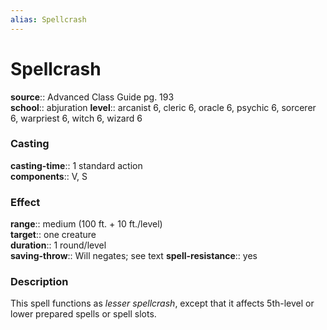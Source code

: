 ```yaml
---
alias: Spellcrash
---
```


# Spellcrash 

**source**:: Advanced Class Guide pg. 193  
**school**:: abjuration
**level**:: arcanist 6, cleric 6, oracle 6, psychic 6, sorcerer 6, warpriest 6, witch 6, wizard 6

### Casting 

**casting-time**:: 1 standard action  
**components**:: V, S

### Effect 

**range**:: medium (100 ft. + 10 ft./level)  
**target**:: one creature  
**duration**:: 1 round/level  
**saving-throw**:: Will negates; see text
**spell-resistance**:: yes

### Description 

This spell functions as *lesser spellcrash*, except that it affects 5th-level or lower prepared spells or spell slots.

